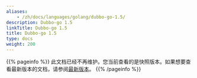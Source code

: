 ```yaml
---
aliases:
    - /zh/docs/languages/golang/dubbo-go-1.5/
description: Dubbo-go 1.5
linkTitle: Dubbo-go 1.5
title: Dubbo-go 1.5
type: docs
weight: 200
---
```



{{% pageinfo %}} 此文档已经不再维护。您当前查看的是快照版本。如果想要查看最新版本的文档，请参阅[最新版本](/zh-cn/docs3-v2/golang-sdk/)。
{{% /pageinfo %}}